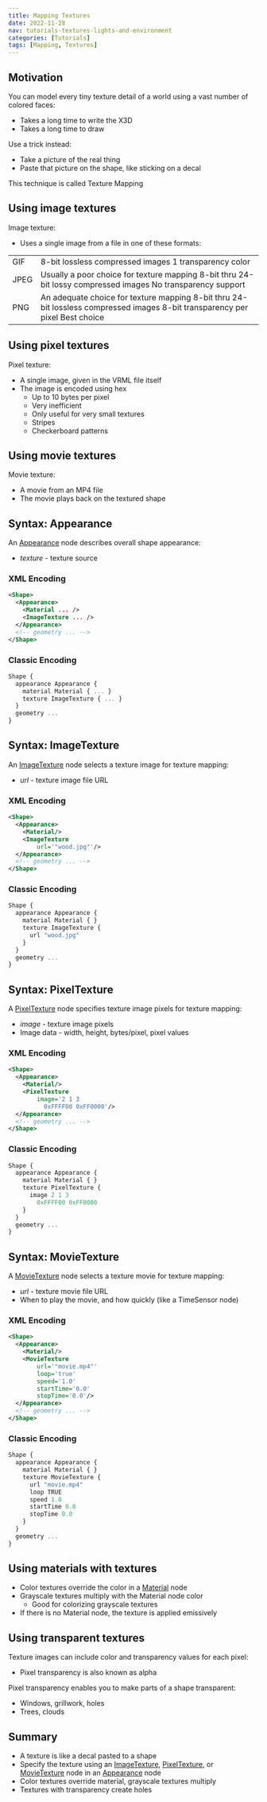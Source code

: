 ```yaml
---
title: Mapping Textures
date: 2022-11-28
nav: tutorials-textures-lights-and-environment
categories: [Tutorials]
tags: [Mapping, Textures]
---
```

## Motivation

You can model every tiny texture detail of a world using a vast number of colored faces:

- Takes a long time to write the X3D
- Takes a long time to draw

Use a trick instead:

- Take a picture of the real thing
- Paste that picture on the shape, like sticking on a decal

This technique is called Texture Mapping

## Using image textures

Image texture:

- Uses a single image from a file in one of these formats:

|      |                                                                                                                              |
|------|------------------------------------------------------------------------------------------------------------------------------|
| GIF  | 8-bit lossless compressed images 1 transparency color                                                                        |
| JPEG | Usually a poor choice for texture mapping 8-bit thru 24-bit lossy compressed images No transparency support                  |
| PNG  | An adequate choice for texture mapping 8-bit thru 24-bit lossless compressed images 8-bit transparency per pixel Best choice |

## Using pixel textures

Pixel texture:

- A single image, given in the VRML file itself
- The image is encoded using hex
  - Up to 10 bytes per pixel
  - Very inefficient
  - Only useful for very small textures
  - Stripes
  - Checkerboard patterns

## Using movie textures

Movie texture:

- A movie from an MP4 file
- The movie plays back on the textured shape

## Syntax: Appearance

An [Appearance](/x_ite/components/shape/appearance/) node describes overall shape appearance:

- *texture* - texture source

### XML Encoding

```xml
<Shape>
  <Appearance>
    <Material ... />
    <ImageTexture ... />
  </Appearance>
  <!-- geometry ... -->
</Shape>
```

### Classic Encoding

```js
Shape {
  appearance Appearance {
    material Material { ... }
    texture ImageTexture { ... }
  }
  geometry ...
}
```

## Syntax: ImageTexture

An [ImageTexture](/x_ite/components/texturing/imagetexture/) node selects a texture image for texture mapping:

- *url* - texture image file URL

### XML Encoding

```xml
<Shape>
  <Appearance>
    <Material/>
    <ImageTexture
        url='"wood.jpg"'/>
  </Appearance>
  <!-- geometry ... -->
</Shape>
```

### Classic Encoding

```js
Shape {
  appearance Appearance {
    material Material { }
    texture ImageTexture {
      url "wood.jpg"
    }
  }
  geometry ...
}
```

## Syntax: PixelTexture

A [PixelTexture](/x_ite/components/texturing/pixeltexture/) node specifies texture image pixels for texture mapping:

- *image* - texture image pixels
- Image data - width, height, bytes/pixel, pixel values

### XML Encoding

```xml
<Shape>
  <Appearance>
    <Material/>
    <PixelTexture
        image='2 1 3
          0xFFFF00 0xFF0000'/>
  </Appearance>
  <!-- geometry ... -->
</Shape>
```

### Classic Encoding

```js
Shape {
  appearance Appearance {
    material Material { }
    texture PixelTexture {
      image 2 1 3
        0xFFFF00 0xFF0000
    }
  }
  geometry ...
}
```

## Syntax: MovieTexture

A [MovieTexture](/x_ite/components/texturing/movietexture/) node selects a texture movie for texture mapping:

- *url* - texture movie file URL
- When to play the movie, and how quickly (like a TimeSensor node)

### XML Encoding

```xml
<Shape>
  <Appearance>
    <Material/>
    <MovieTexture
        url='"movie.mp4"'
        loop='true'
        speed='1.0'
        startTime='0.0'
        stopTime='0.0'/>
  </Appearance>
  <!-- geometry ... -->
</Shape>
```

### Classic Encoding

```js
Shape {
  appearance Appearance {
    material Material { }
    texture MovieTexture {
      url "movie.mp4"
      loop TRUE
      speed 1.0
      startTime 0.0
      stopTime 0.0
    }
  }
  geometry ...
}
```

## Using materials with textures

- Color textures override the color in a [Material](/x_ite/components/shape/material/) node
- Grayscale textures multiply with the Material node color
  - Good for colorizing grayscale textures
- If there is no Material node, the texture is applied emissively

## Using transparent textures

Texture images can include color and transparency values for each pixel:

- Pixel transparency is also known as alpha

Pixel transparency enables you to make parts of a shape transparent:

- Windows, grillwork, holes
- Trees, clouds

## Summary

- A texture is like a decal pasted to a shape
- Specify the texture using an [ImageTexture](/x_ite/components/texturing/imagetexture/), [PixelTexture](/x_ite/components/texturing/pixeltexture/), or [MovieTexture](/x_ite/components/texturing/movietexture/) node in an [Appearance](/x_ite/components/shape/appearance/) node
- Color textures override material, grayscale textures multiply
- Textures with transparency create holes
